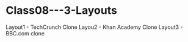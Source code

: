 # Class08---3-Layouts


Layout1 - TechCrunch Clone
Layou2 - Khan Academy Clone
Layout3 - BBC.com clone
